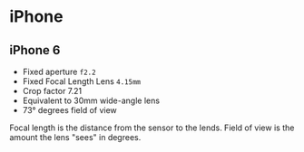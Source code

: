 # iPhone

## iPhone 6

- Fixed aperture `f2.2`
- Fixed Focal Length Lens `4.15mm` 
- Crop factor 7.21
- Equivalent to 30mm wide-angle lens
- 73° degrees field of view

Focal length is the distance from the sensor to the lends. Field of view is the amount the lens "sees" in degrees.
